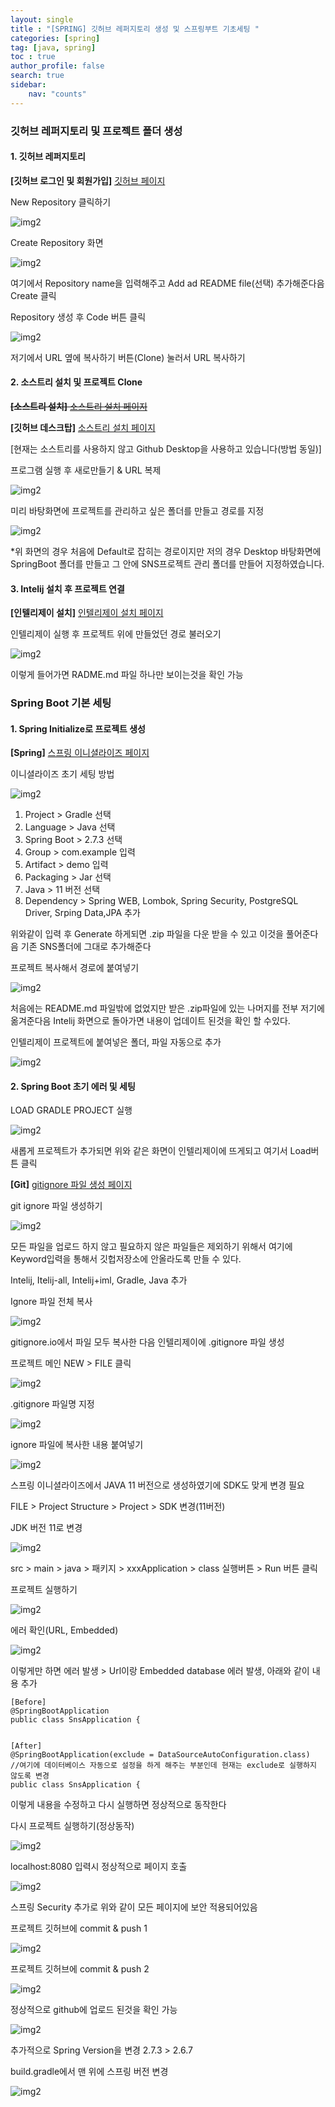 ```yaml
---
layout: single
title : "[SPRING] 깃허브 레퍼지토리 생성 및 스프링부트 기초세팅 "
categories: [spring]
tag: [java, spring]
toc : true
author_profile: false
search: true
sidebar:
    nav: "counts"
---
```


### 깃허브 레퍼지토리 및 프로젝트 폴더 생성

#### 1. 깃허브 레퍼지토리

**[깃허브 로그인 및 회원가입]** [깃허브 페이지](https://github.com/)




<bold>New Repository 클릭하기</bold>

![img2](../../../images/posts/java/spring/chapter01/25.png)





<bold>Create Repository 화면</bold>

![img2](../../../images/posts/java/spring/chapter01/2.png)



여기에서 Repository name을 입력해주고 Add ad README file(선택) 추가해준다음 Create 클릭


<bold>Repository 생성 후 Code 버튼 클릭</bold>

![img2](../../../images/posts/java/spring/chapter01/3.png)



저기에서 URL 옆에 복사하기 버튼(Clone) 눌러서 URL 복사하기

#### 2. 소스트리 설치 및 프로젝트 Clone 

~~**[소스트리 설치]** [소스트리 설치 페이지](https://www.sourcetreeapp.com/)~~

**[깃허브 데스크탑]** [소스트리 설치 페이지](https://desktop.github.com/)

[현재는 소스트리를 사용하지 않고 Github Desktop을 사용하고 있습니다(방법 동일)]


<bold>프로그램 실행 후 새로만들기 & URL 복제</bold>

![img2](../../../images/posts/java/spring/chapter01/4.png)




<bold>미리 바탕화면에 프로젝트를 관리하고 싶은 폴더를 만들고 경로를 지정</bold>

![img2](../../../images/posts/java/spring/chapter01/5.png)


*위 화면의 경우 처음에 Default로 잡히는 경로이지만 저의 경우 Desktop 바탕화면에 SpringBoot 폴더를 만들고 그 안에 SNS프로젝트 관리 폴더를 만들어 지정하였습니다.


#### 3. Intelij 설치 후 프로젝트 연결
**[인텔리제이 설치]** [인텔리제이 설치 페이지](https://www.jetbrains.com/ko-kr/idea/)


<bold>인텔리제이 실행 후 프로젝트 위에 만들었던 경로 불러오기</bold>

![img2](../../../images/posts/java/spring/chapter01/6.png)



이렇게 들어가면 RADME.md 파일 하나만 보이는것을 확인 가능

### Spring Boot 기본 세팅

#### 1. Spring Initialize로 프로젝트 생성

**[Spring]** [스프링 이니셜라이즈 페이지](https://start.spring.io/)


<bold>이니셜라이즈 초기 세팅 방법</bold>

![img2](../../../images/posts/java/spring/chapter01/1.png)



1. Project > Gradle 선택
2. Language > Java 선택
3. Spring Boot > 2.7.3 선택
4. Group > com.example 입력
5. Artifact > demo 입력
6. Packaging > Jar 선택
7. Java > 11 버전 선택
8. Dependency > Spring WEB, Lombok, Spring Security, PostgreSQL Driver, Srping Data,JPA 추가

위와같이 입력 후 Generate 하게되면 .zip 파일을 다운 받을 수 있고 이것을 풀어준다음 기존 SNS폴더에 그대로 추가해준다


<bold>프로젝트 복사해서 경로에 붙여넣기</bold>

![img2](../../../images/posts/java/spring/chapter01/9.png)





처음에는 README.md 파일밖에 없었지만 받은 .zip파일에 있는 나머지를 전부 저기에 옮겨준다음 Intelij 화면으로 돌아가면 내용이 업데이트 된것을 확인 할 수있다.



<bold>인텔리제이 프로젝트에 붙여넣은 폴더, 파일 자동으로 추가 </bold>

![img2](../../../images/posts/java/spring/chapter01/10.png)




#### 2. Spring Boot 초기 에러 및 세팅



<bold>LOAD GRADLE PROJECT 실행 </bold>

![img2](../../../images/posts/java/spring/chapter01/11.png)



새롭게 프로젝트가 추가되면 위와 같은 화면이 인텔리제이에 뜨게되고 여기서 Load버튼 클릭


**[Git]** [gitignore 파일 생성 페이지](https://www.toptal.com/developers/gitignore/)



<bold>git ignore 파일 생성하기</bold>

![img2](../../../images/posts/java/spring/chapter01/12.png)



모든 파일을 업로드 하지 않고 필요하지 않은 파일들은 제외하기 위해서 여기에 Keyword입력을 통해서 깃헙저장소에 안올라도록 만들 수 있다.

Intelij, Itelij-all, Intelij+iml, Gradle, Java 추가



<bold>Ignore 파일 전체 복사</bold>

![img2](../../../images/posts/java/spring/chapter01/13.png)



gitignore.io에서 파일 모두 복사한 다음 인텔리제이에 .gitignore 파일 생성



<bold>프로젝트 메인 NEW > FILE 클릭</bold>

![img2](../../../images/posts/java/spring/chapter01/14.png)





<bold>.gitignore 파일명 지정 </bold>

![img2](../../../images/posts/java/spring/chapter01/16.png)





<bold>ignore 파일에 복사한 내용 붙여넣기</bold>

![img2](../../../images/posts/java/spring/chapter01/15.png)




스프링 이니셜라이즈에서 JAVA 11 버전으로 생성하였기에 SDK도 맞게 변경 필요

FILE > Project Structure > Project > SDK 변경(11버전)



<bold>JDK 버전 11로 변경</bold>

![img2](../../../images/posts/java/spring/chapter01/17.png)



src > main > java > 패키지 > xxxApplication > class 실행버튼 > Run 버튼 클릭



<bold>프로젝트 실행하기</bold>

![img2](../../../images/posts/java/spring/chapter01/20.png)





<bold>에러 확인(URL, Embedded)</bold>

![img2](../../../images/posts/java/spring/chapter01/18.png)



이렇게만 하면 에러 발생 > Url이랑 Embedded database 에러 발생, 아래와 같이 내용 추가

```
[Before]
@SpringBootApplication
public class SnsApplication {


[After]
@SpringBootApplication(exclude = DataSourceAutoConfiguration.class)
//여기에 데이터베이스 자동으로 설정을 하게 해주는 부분인데 현재는 exclude로 실행하지 않도록 변경
public class SnsApplication {

```

이렇게 내용을 수정하고 다시 실행하면 정상적으로 동작한다



<bold>다시 프로젝트 실행하기(정상동작)</bold>

![img2](../../../images/posts/java/spring/chapter01/21.png)





<bold>localhost:8080 입력시 정상적으로 페이지 호출</bold>

![img2](../../../images/posts/java/spring/chapter01/22.png)



스프링 Security 추가로 위와 같이 모든 페이지에 보안 적용되어있음



<bold>프로젝트 깃허브에 commit & push 1</bold>

![img2](../../../images/posts/java/spring/chapter01/23.png)





<bold>프로젝트 깃허브에 commit & push 2</bold>

![img2](../../../images/posts/java/spring/chapter01/24.png)





<bold>정상적으로 github에 업로드 된것을 확인 가능</bold>

![img2](../../../images/posts/java/spring/chapter01/26.png)



추가적으로 Spring Version을 변경 2.7.3 > 2.6.7



<bold>build.gradle에서 맨 위에 스프링 버전 변경</bold>

![img2](../../../images/posts/java/spring/chapter01/27.png)



